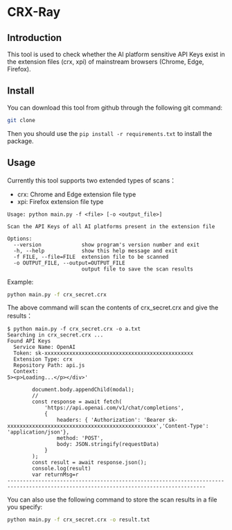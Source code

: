 # CRX-Ray

## Introduction

This tool is used to check whether the AI platform sensitive API Keys exist in the extension files (crx, xpi) of mainstream browsers (Chrome, Edge, Firefox).

## Install

You can download this tool from github through the following git command:

```sh
git clone 
```

Then you should use the `pip install -r requirements.txt` to install the package.

## Usage

Currently this tool supports two extended types of scans：

- crx: Chrome and Edge extension file type
- xpi: Firefox extension file type


```
Usage: python main.py -f <file> [-o <output_file>]

Scan the API Keys of all AI platforms present in the extension file

Options:
  --version             show program's version number and exit
  -h, --help            show this help message and exit
  -f FILE, --file=FILE  extension file to be scanned
  -o OUTPUT_FILE, --output=OUTPUT_FILE
                        output file to save the scan results
```

Example:

```sh
python main.py -f crx_secret.crx
```

The above command will scan the contents of crx_secret.crx and give the results：

```
$ python main.py -f crx_secret.crx -o a.txt
Searching in crx_secret.crx ...
Found API Keys
  Service Name: OpenAI
  Token: sk-xxxxxxxxxxxxxxxxxxxxxxxxxxxxxxxxxxxxxxxxxxxxxxxx
  Extension Type: crx
  Repository Path: api.js
  Context:
5><p>Loading...</p></div>'

        document.body.appendChild(modal);
        //
        const response = await fetch(
            'https://api.openai.com/v1/chat/completions',
            {
                headers: { 'Authorization': 'Bearer sk-xxxxxxxxxxxxxxxxxxxxxxxxxxxxxxxxxxxxxxxxxxxxxxxx','Content-Type': 'application/json'},
                method: 'POST',
                body: JSON.stringify(requestData)
            }
        );
        const result = await response.json();
        console.log(result)
        var returnMsg=r
--------------------------------------------------------------------------------------------------------------------------------------
```

You can also use the following command to store the scan results in a file you specify:

```sh
python main.py -f crx_secret.crx -o result.txt
```

